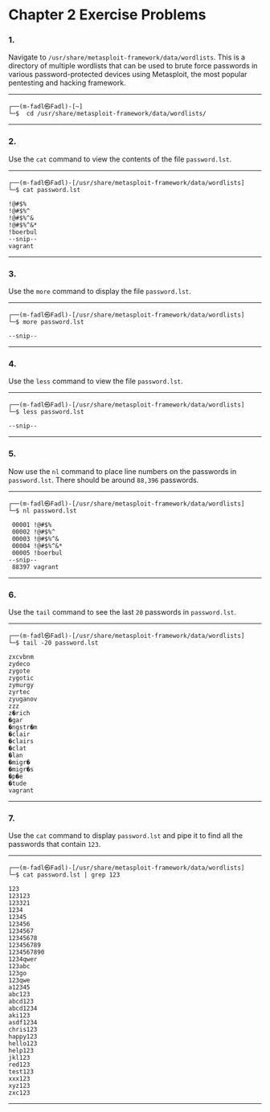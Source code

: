 # Chapter 2 Exercise Problems

### 1.

Navigate to `/usr/share/metasploit-framework/data/wordlists`. This is a directory of multiple wordlists that can be used to brute force passwords in various password-protected devices using Metasploit, the most popular pentesting and hacking framework.

---

```shell
┌──(m-fadl㉿Fadl)-[~]
└─$  cd /usr/share/metasploit-framework/data/wordlists/
```

---

### 2.

Use the `cat` command to view the contents of the file `password.lst`.

---

```shell
┌──(m-fadl㉿Fadl)-[/usr/share/metasploit-framework/data/wordlists]
└─$ cat password.lst

!@#$%
!@#$%^
!@#$%^&
!@#$%^&*
!boerbul
--snip--
vagrant
```

---

### 3.

Use the `more` command to display the file `password.lst`.

---

```shell
┌──(m-fadl㉿Fadl)-[/usr/share/metasploit-framework/data/wordlists]
└─$ more password.lst

--snip--
```

---

### 4.

Use the `less` command to view the file `password.lst`.

---

```shell
┌──(m-fadl㉿Fadl)-[/usr/share/metasploit-framework/data/wordlists]
└─$ less password.lst

--snip--
```

---

### 5.

Now use the `nl` command to place line numbers on the passwords in `password.lst`. There should be around `88,396` passwords.

---

```shell
┌──(m-fadl㉿Fadl)-[/usr/share/metasploit-framework/data/wordlists]
└─$ nl password.lst

 00001 !@#$%
 00002 !@#$%^
 00003 !@#$%^&
 00004 !@#$%^&*
 00005 !boerbul
--snip--
 88397 vagrant
```

---

### 6.

Use the `tail` command to see the last `20` passwords in `password.lst`.

---

```shell
┌──(m-fadl㉿Fadl)-[/usr/share/metasploit-framework/data/wordlists]
└─$ tail -20 password.lst

zxcvbnm
zydeco
zygote
zygotic
zymurgy
zyrtec
zyuganov
zzz
z�rich
�gar
�ngstr�m
�clair
�clairs
�clat
�lan
�migr�
�migr�s
�p�e
�tude
vagrant
```

---

### 7.

Use the `cat` command to display `password.lst` and pipe it to find all the passwords that contain `123`.

---

```shell
┌──(m-fadl㉿Fadl)-[/usr/share/metasploit-framework/data/wordlists]
└─$ cat password.lst | grep 123

123
123123
123321
1234
12345
123456
1234567
12345678
123456789
1234567890
1234qwer
123abc
123go
123qwe
a12345
abc123
abcd123
abcd1234
aki123
asdf1234
chris123
happy123
hello123
help123
jkl123
red123
test123
xxx123
xyz123
zxc123
```

---
